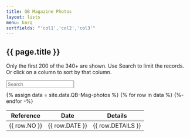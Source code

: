 ```yaml
---
title: QB Magazine Photos
layout: lists
menu: barq
sortfields: "'col1','col2','col3'"
---
```


## {{ page.title }}

Only the first 200 of the 340+ are shown. Use Search to limit the records. Or click on a column to sort by that column.

<div id="entry-list">
<div class="row" style="margin-bottom:10px;">
		<input type="search" class="search form-control" placeholder="Search" />
</div>
<table class="qbphotos">
<thead>
  <tr>
    <th><span class="sort" data-sort="col1">Reference</span></th>
    <th><span class="sort" data-sort="col2">Date</span></th>
    <th><span class="sort" data-sort="col3">Details</span></th>

  </tr>
</thead>
<tbody class="list">
{% assign data = site.data.QB-Mag-photos %}
{% for row in data %}
  <tr>
    <td class="col1">{{ row.NO }}</td>
    <td class="col2">{{ row.DATE }}</td>
    <td class="col3">{{ row.DETAILS }}</td>
  </tr>
{%- endfor -%}
</tbody>
</table>
</div>
